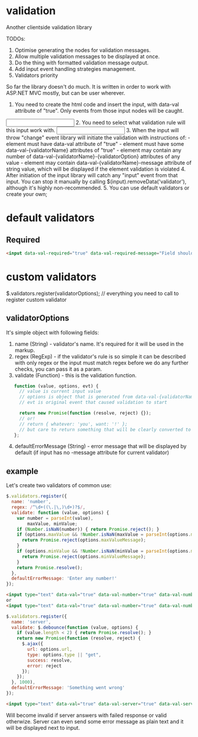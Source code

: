 # validation
Another clientside validation library

TODOs:
  1. Optimise generating the nodes for validation messages.
  2. Allow multiple validation messages to be displayed at once.
  3. Do the thing with formatted validation message output.
  4. Add input event handling strategies management.
  5. Validators priority

So far the library doesn't do much. It is written in order to work with ASP.NET MVC mostly, but can be user wherever.
  1. You need to create the html code and insert the input, with data-val attribute of "true". Only events from those input nodes will be caught.
   <input type="text" name="myField" data-val="true" />
  2. You need to select what validation rule will this input work with.
   <input type="text" name="myField" data-val="true" data-val-required="true" />
  3. When the input will throw "change" event library will initiate the validation with instructions of:
   - element must have data-val attribute of "true"
   - element must have some data-val-{validatorName} attributes of "true"
   - element may contain any number of data-val-{validatorName}-{validatorOption} attributes of any value
   - element may contain data-val-{validatorName}-message attribute of string value, which will be displayed if the element validation is violated
  4. After initiation of the input library will catch any "input" event from that input. You can stop it manually by calling $(input).removeData('validator'), although it's highly non-recommended.
  5. You can use default validators or create your own;

# default validators
## Required
```html
<input data-val-required="true" data-val-required-message="Field should not be empty!" />
```

# custom validators

$.validators.register(validatorOptions); // everything you need to call to register custom validator

## validatorOptions

It's simple object with following fields:

  1. name (String) - validator's name. It's required for it will be used in the markup.
  2. regex (RegExp) - if the validator's rule is so simple it can be described with only regex or the input must match regex before we do any further checks, you can pass it as a param.
  3. validate (Function) - this is the validation function.
```javascript
   function (value, options, evt) {
     // value is current input value
     // options is object that is generated from data-val-{validatorName}-{validatorOption} attributes (yes, -message is present here as well)
     // evt is original event that caused validation to start

     return new Promise(function (resolve, reject) {});
     // or!
     // return { whatever: 'you', want: '!' };
     // but care to return something that will be clearly converted to Boolean
   };
```
  4. defaultErrorMessage (String) - error message that will be displayed by default (if input has no -message attribute for current validator)
   
## example

Let's create two validators of common use:
```javascript
$.validators.register({
  name: 'number',
  regex: /^\d+((\.|\,)\d+)?$/,
  validate: function (value, options) {
    var number = parseInt(value),
        maxValue, minValue;
    if (Number.isNaN(number)) { return Promise.reject(); }
    if (options.maxValue && !Number.isNaN(maxValue = parseInt(options.maxValue)) && number > maxValue) {
      return Promise.reject(options.maxValueMessage);
    }
    if (options.minValue && !Number.isNaN(minValue = parseInt(options.minValue)) && number < minValue) {
      return Promise.reject(options.minValueMessage);
    }
    return Promise.resolve();
  },
  defaultErrorMessage: 'Enter any number!'
});
```
```html
<input type="text" data-val="true" data-val-number="true" data-val-number-message="Needs to be a number!" />
or
<input type="text" data-val="true" data-val-number="true" data-val-number-max-value="20" data-val-number-max-value-message="Number must be less or equal to 20" />
```

```javascript
$.validators.register({
  name: 'server',
  validate: $.debounce(function (value, options) {
    if (value.length < 2) { return Promise.resolve(); }
    return new Promise(function (resolve, reject) {
      $.ajax({
        url: options.url,
        type: options.type || "get",
        success: resolve,
        error: reject
      });
    });
  }, 1000),
  defaultErrorMessage: 'Something went wrong'
});
```

```html
<input type="text" data-val="true" data-val-server="true" data-val-server-url="/someApiMethod" data-val-server-type="get" data-val-server-message="Invalid input" />
```

Will become invalid if server answers with failed response or valid otherwize. Server can even send some error message as plain text and it will be displayed next to input.
